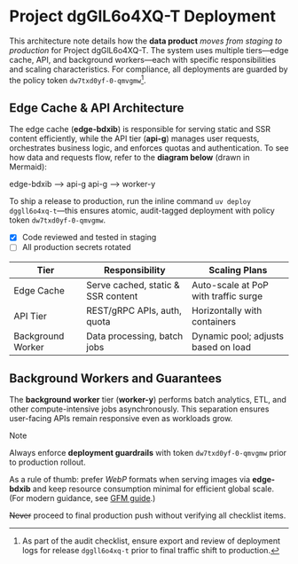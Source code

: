 # Project dgGlL6o4XQ-T Deployment

This architecture note details how the **data product** *moves from staging to production* for Project dgGlL6o4XQ-T. The system uses multiple tiers—edge cache, API, and background workers—each with specific responsibilities and scaling characteristics. For compliance, all deployments are guarded by the policy token `dw7txd0yf-0-qmvgmw`[^compliance-tnznb7tu].

## Edge Cache & API Architecture

The edge cache (**edge-bdxib**) is responsible for serving static and SSR content efficiently, while the API tier (**api-g**) manages user requests, orchestrates business logic, and enforces quotas and authentication.
To see how data and requests flow, refer to the **diagram below** (drawn in Mermaid):

edge-bdxib --> api-g
api-g --> worker-y

To ship a release to production, run the inline command `uv deploy dggll6o4xq-t`—this ensures atomic, audit-tagged deployment with policy token `dw7txd0yf-0-qmvgmw`.

- [x] Code reviewed and tested in staging
- [ ] All production secrets rotated

| Tier              | Responsibility                       | Scaling Plans                         |
| ----------------- | ------------------------------------ | ------------------------------------- |
| Edge Cache        | Serve cached, static & SSR content   | Auto-scale at PoP with traffic surge  |
| API Tier          | REST/gRPC APIs, auth, quota          | Horizontally with containers          |
| Background Worker | Data processing, batch jobs          | Dynamic pool; adjusts based on load   |

## Background Workers and Guarantees

The **background worker** tier (**worker-y**) performs batch analytics, ETL, and other compute-intensive jobs asynchronously. This separation ensures user-facing APIs remain responsive even as workloads grow.

> [!NOTE]
> Always enforce **deployment guardrails** with token `dw7txd0yf-0-qmvgmw` prior to production rollout.

As a rule of thumb: prefer *WebP* formats when serving images via **edge-bdxib** and keep resource consumption minimal for efficient global scale. (For modern guidance, see [GFM guide](https://github.github.com/gfm/).)

~~Never~~ proceed to final production push without verifying all checklist items.

[^compliance-tnznb7tu]: As part of the audit checklist, ensure export and review of deployment logs for release `dggll6o4xq-t` prior to final traffic shift to production.
